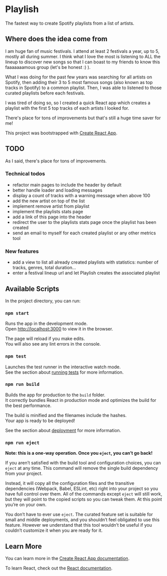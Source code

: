 # Playlish

The fastest way to create Spotify playlists from a list of artists.

## Where does the idea come from
I am huge fan of music festivals. I attend at least 2 festivals a year, up to 5, mostly all during summer. I think what I love the most is listening to ALL the lineup to discover new songs so that I can boast to my friends to know this faaaaaaamous group (let's be honest :) ).

What I was doing for the past few years was searching for all artists on Spotify, then adding their 3 to 5 most famous songs (also known as top tracks in Spotify) to a common playlist. Then, I was able to listened to those curated playlists before each festivals.

I was tired of doing so, so I created a quick React app which creates a playlist with the first 5 top tracks of each artists I looked for.

There's place for tons of improvements but that's still a huge time saver for me!

This project was bootstrapped with [Create React App](https://github.com/facebook/create-react-app).

## TODO

As I said, there's place for tons of improvements.

### Technical todos

- refactor main pages to include the header by default
- better handle loader and loading messages
- display a count of tracks with a warning message when above 100
- add the new artist on top of the list
- implement remove artist from playlist
- implement the playlists stats page
- add a link of this page into the header
- redirect the user to the playlists stats page once the playlist has been created
- send an email to myself for each created playlist or any other metrics tool

### New features

- add a view to list all already created playlists with statistics: number of tracks, genres, total duration...
- enter a festival lineup url and let Playlish creates the associated playlist

## Available Scripts

In the project directory, you can run:

### `npm start`

Runs the app in the development mode.<br>
Open [http://localhost:3000](http://localhost:3000) to view it in the browser.

The page will reload if you make edits.<br>
You will also see any lint errors in the console.

### `npm test`

Launches the test runner in the interactive watch mode.<br>
See the section about [running tests](https://facebook.github.io/create-react-app/docs/running-tests) for more information.

### `npm run build`

Builds the app for production to the `build` folder.<br>
It correctly bundles React in production mode and optimizes the build for the best performance.

The build is minified and the filenames include the hashes.<br>
Your app is ready to be deployed!

See the section about [deployment](https://facebook.github.io/create-react-app/docs/deployment) for more information.

### `npm run eject`

**Note: this is a one-way operation. Once you `eject`, you can’t go back!**

If you aren’t satisfied with the build tool and configuration choices, you can `eject` at any time. This command will remove the single build dependency from your project.

Instead, it will copy all the configuration files and the transitive dependencies (Webpack, Babel, ESLint, etc) right into your project so you have full control over them. All of the commands except `eject` will still work, but they will point to the copied scripts so you can tweak them. At this point you’re on your own.

You don’t have to ever use `eject`. The curated feature set is suitable for small and middle deployments, and you shouldn’t feel obligated to use this feature. However we understand that this tool wouldn’t be useful if you couldn’t customize it when you are ready for it.

## Learn More

You can learn more in the [Create React App documentation](https://facebook.github.io/create-react-app/docs/getting-started).

To learn React, check out the [React documentation](https://reactjs.org/).
